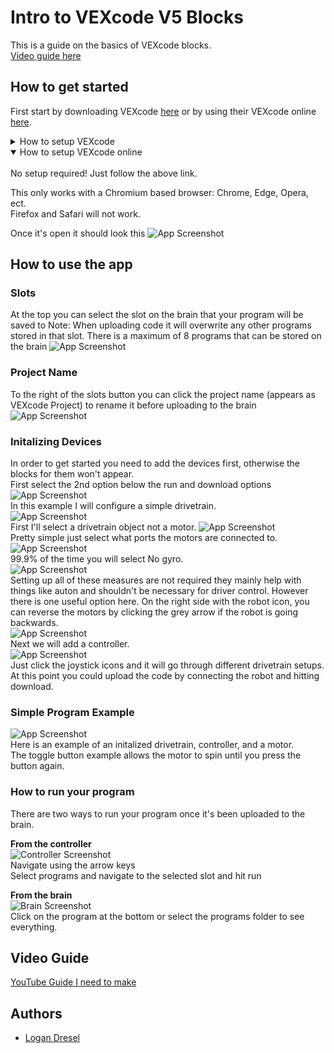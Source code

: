 # Intro to VEXcode V5 Blocks

This is a guide on the basics of VEXcode blocks.  
[Video guide here](https://github.com/9204A-B/intro-block?tab=readme-ov-file#video-guide)

## How to get started
First start by downloading VEXcode [here](https://link.vex.com/vexcode-v5blocks-windows) or by using their VEXcode online [here](https://codev5.vex.com/).
<details>
<summary>How to setup VEXcode</summary>
  <br>
  Just follow the above link and run the .exe file and agree to the terms.
  </br>
</details>
<details open>
<summary>How to setup VEXcode online</summary>
  <br>
  No setup required! Just follow the above link.   

  This only works with a Chromium based browser: Chrome, Edge, Opera, ect.  
  Firefox and Safari will not work.
</br>
</details>

Once it's open it should look this
![App Screenshot](screenshots/startup.png)

## How to use the app
### Slots
At the top you can select the slot on the brain that your program will be saved to 
Note: When uploading code it will overwrite any other programs stored in that slot. There is a maximum of 8 programs that can be stored on the brain
![App Screenshot](screenshots/slots.png)

### Project Name
To the right of the slots button you can click the project name (appears as VEXcode Project) to rename it before uploading to the brain
![App Screenshot](screenshots/savename.png)

### Initalizing Devices
In order to get started you need to add the devices first, otherwise the blocks for them won't appear.  
First select the 2nd option below the run and download options
![App Screenshot](screenshots/addDevice.png)  
In this example I will configure a simple drivetrain.  
![App Screenshot](screenshots/Devicelist.png)  
First I'll select a drivetrain object not a motor.
![App Screenshot](screenshots/motorConfig.png)  
Pretty simple just select what ports the motors are connected to.  
![App Screenshot](screenshots/sensor.png)  
99.9% of the time you will select No gyro.  
![App Screenshot](screenshots/drivetrainConfig.png)  
Setting up all of these measures are not required they mainly 
help with things like auton and shouldn't be necessary for 
driver control. However there is one useful option here.
On the right side with the robot icon, you can reverse the 
motors by clicking the grey arrow if the robot is going 
backwards.  
![App Screenshot](screenshots/controller.png)  
Next we will add a controller.  
![App Screenshot](screenshots/controllerSetup.png)  
Just click the joystick icons and it will go through different 
drivetrain setups.  
At this point you could upload the code by connecting the robot 
and hitting download.  
### Simple Program Example
![App Screenshot](screenshots/programExample.png)  
Here is an example of an initalized drivetrain, 
controller, and a motor.  
The toggle button example allows the motor to spin until you
press the button again.  
### How to run your program  
There are two ways to run your program once it's been uploaded 
to the brain.  

**From the controller**  
![Controller Screenshot](screenshots/controllerscreenshot.png)  
Navigate using the arrow keys  
Select programs and navigate to the selected slot and hit run  

**From the brain**  
![Brain Screenshot](screenshots/brain.png)  
Click on the program at the bottom or select the programs folder
to see everything.

## Video Guide
[YouTube Guide I need to make](https://youtube.com/playlist?list=PLkJYTVlbDhUbdypypS46la5xFOnpnOFFX&si=pMRX561FNS6AxHgY)


## Authors
- [Logan Dresel](https://github.com/coollogan876)





